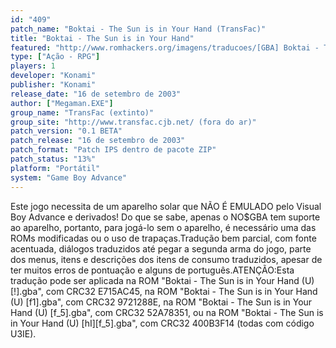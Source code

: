 ```yaml
---
id: "409"
patch_name: "Boktai - The Sun is in Your Hand (TransFac)"
title: "Boktai - The Sun is in Your Hand"
featured: "http://www.romhackers.org/imagens/traducoes/[GBA] Boktai - The Sun is in Your Hand - TransFac - 1.png"
type: ["Ação - RPG"]
players: 1
developer: "Konami"
publisher: "Konami"
release_date: "16 de setembro de 2003"
author: ["Megaman.EXE"]
group_name: "TransFac (extinto)"
group_site: "http://www.transfac.cjb.net/ (fora do ar)"
patch_version: "0.1 BETA"
patch_release: "16 de setembro de 2003"
patch_format: "Patch IPS dentro de pacote ZIP"
patch_status: "13%"
platform: "Portátil"
system: "Game Boy Advance"
---
```


Este jogo necessita de um aparelho solar que NÃO É EMULADO pelo Visual Boy Advance e derivados! Do que se sabe, apenas o NO$GBA tem suporte ao aparelho, portanto, para jogá-lo sem o aparelho, é necessário uma das ROMs modificadas ou o uso de trapaças.Tradução bem parcial, com fonte acentuada, diálogos traduzidos até pegar a segunda arma do jogo, parte dos menus, itens e descrições dos itens de consumo traduzidos, apesar de ter muitos erros de pontuação e alguns de português.ATENÇÃO:Esta tradução pode ser aplicada na ROM "Boktai - The Sun is in Your Hand (U) [!].gba", com CRC32 E715AC45, na ROM "Boktai - The Sun is in Your Hand (U) [f1].gba", com CRC32 9721288E, na ROM "Boktai - The Sun is in Your Hand (U) [f_5].gba", com CRC32 52A78351, ou na ROM "Boktai - The Sun is in Your Hand (U) [hI][f_5].gba", com CRC32 400B3F14 (todas com código U3IE).